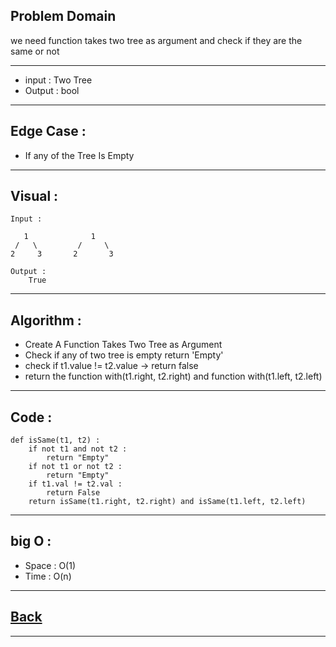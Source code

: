 ## Problem Domain
we need function takes two tree as argument and check if they are the same or not 

---
- input : Two Tree
- Output : bool

---
## Edge Case :
- If any of the Tree Is Empty

---
## Visual :
```
Input :

   1              1
 /   \         /     \
2     3       2       3

```

```
Output :
    True
```

---
## Algorithm : 
- Create A Function Takes Two Tree as Argument
- Check if any of two tree is empty return 'Empty'
- check if t1.value != t2.value -> return false
- return the function with(t1.right, t2.right) and function with(t1.left, t2.left)

---
## Code :
```
def isSame(t1, t2) :
    if not t1 and not t2 :
        return "Empty"
    if not t1 or not t2 :
        return "Empty"
    if t1.val != t2.val :
        return False
    return isSame(t1.right, t2.right) and isSame(t1.left, t2.left)
```

---
## big O : 
- Space : O(1)
- Time : O(n)

---
## [Back](./README.md)

---